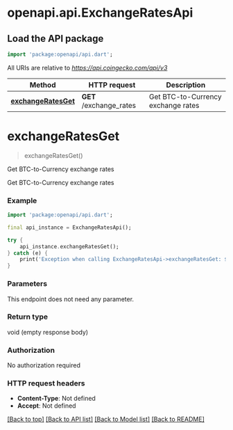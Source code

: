 # openapi.api.ExchangeRatesApi

## Load the API package
```dart
import 'package:openapi/api.dart';
```

All URIs are relative to *https://api.coingecko.com/api/v3*

Method | HTTP request | Description
------------- | ------------- | -------------
[**exchangeRatesGet**](ExchangeRatesApi.md#exchangeratesget) | **GET** /exchange_rates | Get BTC-to-Currency exchange rates


# **exchangeRatesGet**
> exchangeRatesGet()

Get BTC-to-Currency exchange rates

Get BTC-to-Currency exchange rates 

### Example
```dart
import 'package:openapi/api.dart';

final api_instance = ExchangeRatesApi();

try {
    api_instance.exchangeRatesGet();
} catch (e) {
    print('Exception when calling ExchangeRatesApi->exchangeRatesGet: $e\n');
}
```

### Parameters
This endpoint does not need any parameter.

### Return type

void (empty response body)

### Authorization

No authorization required

### HTTP request headers

 - **Content-Type**: Not defined
 - **Accept**: Not defined

[[Back to top]](#) [[Back to API list]](../README.md#documentation-for-api-endpoints) [[Back to Model list]](../README.md#documentation-for-models) [[Back to README]](../README.md)

